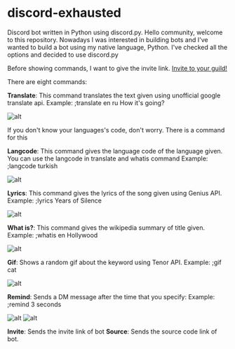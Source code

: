# discord-exhausted
Discord bot written in Python using discord.py. Hello community, welcome to this repository. Nowadays I was interested in building bots and I've wanted to build a bot using my 
native language, Python. I've checked all the options and decided to use discord.py

Before showing commands, I want to give the invite link. [Invite to your guild!](https://discord.com/oauth2/authorize?client_id=801477829790662696&permissions=8&scope=bot)

There are eight commands:

**Translate**: This command translates the text given using unofficial google translate api. 
Example: ;translate en ru How it's going?

![alt](https://beeimg.com/images/s95357288544.jpg)

If you don't know your languages's code, don't worry. There is a command for this

**Langcode**: This command gives the language code of the language given. You can use the langcode in translate and whatis command
Example: ;langcode turkish

![alt](https://beeimg.com/images/d72404476293.jpg)

**Lyrics**: This command gives the lyrics of the song given using Genius API.
Example: ;lyrics Years of Silence

![alt](https://beeimg.com/images/m12852710473.jpg)

**What is?**: This command gives the wikipedia summary of title given.
Example: ;whatis en Hollywood

![alt](https://beeimg.com/images/u61795330921.jpg)

**Gif**: Shows a random gif about the keyword using Tenor API.
Example: ;gif cat

![alt](https://beeimg.com/images/z41904989001.jpg)

**Remind**: Sends a DM message after the time that you specify:
Example: ;remind 3 seconds

![alt](https://beeimg.com/images/l88853860364.jpg)
![alt](https://beeimg.com/images/m98491851643.jpg)

**Invite**: Sends the invite link of bot
**Source**: Sends the source code link of bot.

